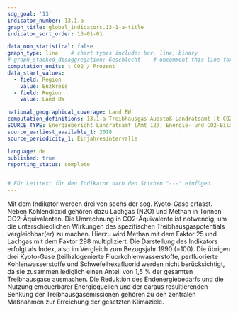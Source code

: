 ```yaml
---
sdg_goal: '13'
indicator_number: 13.1.a
graph_title: global_indicators.13-1-a-title 
indicator_sort_order: 13-01-01

data_non_statistical: false
graph_type: line    # chart types include: bar, line, binary
# graph_stacked_disaggregation: Geschlecht    # uncomment this line for stacked bars. eplace "Geschlecht" with the field of aggregation.
computation_units: t CO2 / Prozent
data_start_values:
  - field: Region
    value: Enzkreis
  - field: Region
    value: Land BW

national_geographical_coverage: Land BW
computation_definitions: 13.1.a Treibhausgas-Ausstoß Landratsamt [t CO2] <br> 13.1.b Treibhausgas-Ausstoß Enzkreis insgesamt [t CO2] <br> 13.1.c Jährliche Einsparung an Treibhausgasemissionen [t CO2, %] <br> 13.1.d Erreichen der Klimaziele [%]
SOURCE_TYPE: Energiebericht Landratsamt (Amt 12), Energie- und CO2-Bilanz ES-Konzepte
source_earliest_available_1: 2018
source_periodicity_1: Einjahresintervalle

language: de
published: true
reporting_status: complete


# Für Leittext für den Indikator nach den Stichen "---" einfügen.
---
```


Mit dem Indikator werden drei von sechs der sog. Kyoto-Gase erfasst. Neben Kohlendioxid gehören dazu Lachgas (N2O) und Methan in Tonnen CO2-Äquivalenten. Die Umrechnung in CO2-Äquivalente ist notwendig, um die unterschiedlichen Wirkungen des spezifischen Treibhausgaspotentials vergleichbar(er) zu machen. Hierzu wird Methan mit dem Faktor 25 und Lachgas mit dem Faktor 298 multipliziert. Die Darstellung des Indikators erfolgt als Index, also im Vergleich zum Bezugsjahr 1990 (=100). Die übrigen drei Kyoto-Gase (teilhalogenierte Fluorkohlenwasserstoffe, perfluorierte Kohlenwasserstoffe und Schwefelhexafluorid werden nicht berücksichtigt, da sie zusammen lediglich einen Anteil von 1,5 % der gesamten Treibhausgase ausmachen.
Die Reduktion des Endenergiebedarfs und die Nutzung erneuerbarer Energiequellen und der daraus resultierenden Senkung der Treibhausgasemissionen gehören zu den zentralen Maßnahmen zur Erreichung der gesetzten Klimaziele.